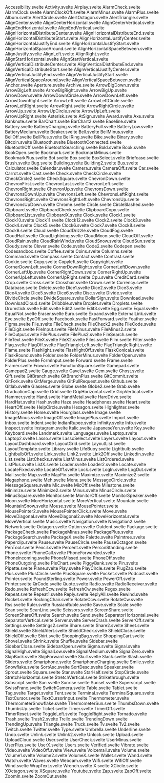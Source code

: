 Accessibility.svelte
Activity.svelte
Airplay.svelte
AlarmCheck.svelte
AlarmClock.svelte
AlarmClockOff.svelte
AlarmMinus.svelte
AlarmPlus.svelte
Album.svelte
AlertCircle.svelte
AlertOctagon.svelte
AlertTriangle.svelte
AlignCenter.svelte
AlignCenterHorizontal.svelte
AlignCenterVertical.svelte
AlignEndHorizontal.svelte
AlignEndVertical.svelte
AlignHorizontalDistributeCenter.svelte
AlignHorizontalDistributeEnd.svelte
AlignHorizontalDistributeStart.svelte
AlignHorizontalJustifyCenter.svelte
AlignHorizontalJustifyEnd.svelte
AlignHorizontalJustifyStart.svelte
AlignHorizontalSpaceAround.svelte
AlignHorizontalSpaceBetween.svelte
AlignJustify.svelte
AlignLeft.svelte
AlignRight.svelte
AlignStartHorizontal.svelte
AlignStartVertical.svelte
AlignVerticalDistributeCenter.svelte
AlignVerticalDistributeEnd.svelte
AlignVerticalDistributeStart.svelte
AlignVerticalJustifyCenter.svelte
AlignVerticalJustifyEnd.svelte
AlignVerticalJustifyStart.svelte
AlignVerticalSpaceAround.svelte
AlignVerticalSpaceBetween.svelte
Anchor.svelte
Aperture.svelte
Archive.svelte
ArrowBigDown.svelte
ArrowBigLeft.svelte
ArrowBigRight.svelte
ArrowBigUp.svelte
ArrowDown.svelte
ArrowDownCircle.svelte
ArrowDownLeft.svelte
ArrowDownRight.svelte
ArrowLeft.svelte
ArrowLeftCircle.svelte
ArrowLeftRight.svelte
ArrowRight.svelte
ArrowRightCircle.svelte
ArrowUp.svelte
ArrowUpCircle.svelte
ArrowUpLeft.svelte
ArrowUpRight.svelte
Asterisk.svelte
AtSign.svelte
Award.svelte
Axe.svelte
Banknote.svelte
BarChart.svelte
BarChart2.svelte
Baseline.svelte
Battery.svelte
BatteryCharging.svelte
BatteryFull.svelte
BatteryLow.svelte
BatteryMedium.svelte
Beaker.svelte
Bell.svelte
BellMinus.svelte
BellOff.svelte
BellPlus.svelte
BellRing.svelte
Bike.svelte
Binary.svelte
Bitcoin.svelte
Bluetooth.svelte
BluetoothConnected.svelte
BluetoothOff.svelte
BluetoothSearching.svelte
Bold.svelte
Book.svelte
BookOpen.svelte
Bookmark.svelte
BookmarkMinus.svelte
BookmarkPlus.svelte
Bot.svelte
Box.svelte
BoxSelect.svelte
Briefcase.svelte
Brush.svelte
Bug.svelte
Building.svelte
Building2.svelte
Bus.svelte
Calculator.svelte
Calendar.svelte
Camera.svelte
CameraOff.svelte
Car.svelte
Carrot.svelte
Cast.svelte
Check.svelte
CheckCircle.svelte
CheckCircle2.svelte
CheckSquare.svelte
ChevronDown.svelte
ChevronFirst.svelte
ChevronLast.svelte
ChevronLeft.svelte
ChevronRight.svelte
ChevronUp.svelte
ChevronsDown.svelte
ChevronsDownUp.svelte
ChevronsLeft.svelte
ChevronsLeftRight.svelte
ChevronsRight.svelte
ChevronsRightLeft.svelte
ChevronsUp.svelte
ChevronsUpDown.svelte
Chrome.svelte
Circle.svelte
CircleSlashed.svelte
Clipboard.svelte
ClipboardCheck.svelte
ClipboardCopy.svelte
ClipboardList.svelte
ClipboardX.svelte
Clock.svelte
Clock1.svelte
Clock10.svelte
Clock11.svelte
Clock12.svelte
Clock2.svelte
Clock3.svelte
Clock4.svelte
Clock5.svelte
Clock6.svelte
Clock7.svelte
Clock8.svelte
Clock9.svelte
Cloud.svelte
CloudDrizzle.svelte
CloudFog.svelte
CloudHail.svelte
CloudLightning.svelte
CloudMoon.svelte
CloudOff.svelte
CloudRain.svelte
CloudRainWind.svelte
CloudSnow.svelte
CloudSun.svelte
Cloudy.svelte
Clover.svelte
Code.svelte
Code2.svelte
Codepen.svelte
Codesandbox.svelte
Coffee.svelte
Coins.svelte
Columns.svelte
Command.svelte
Compass.svelte
Contact.svelte
Contrast.svelte
Cookie.svelte
Copy.svelte
Copyleft.svelte
Copyright.svelte
CornerDownLeft.svelte
CornerDownRight.svelte
CornerLeftDown.svelte
CornerLeftUp.svelte
CornerRightDown.svelte
CornerRightUp.svelte
CornerUpLeft.svelte
CornerUpRight.svelte
Cpu.svelte
CreditCard.svelte
Crop.svelte
Cross.svelte
Crosshair.svelte
Crown.svelte
Currency.svelte
Database.svelte
Delete.svelte
Dice1.svelte
Dice2.svelte
Dice3.svelte
Dice4.svelte
Dice5.svelte
Dice6.svelte
Disc.svelte
Divide.svelte
DivideCircle.svelte
DivideSquare.svelte
DollarSign.svelte
Download.svelte
DownloadCloud.svelte
Dribbble.svelte
Droplet.svelte
Droplets.svelte
Drumstick.svelte
Edit.svelte
Edit2.svelte
Edit3.svelte
Egg.svelte
Equal.svelte
EqualNot.svelte
Eraser.svelte
Euro.svelte
Expand.svelte
ExternalLink.svelte
Eye.svelte
EyeOff.svelte
Facebook.svelte
FastForward.svelte
Feather.svelte
Figma.svelte
File.svelte
FileCheck.svelte
FileCheck2.svelte
FileCode.svelte
FileDigit.svelte
FileInput.svelte
FileMinus.svelte
FileMinus2.svelte
FileOutput.svelte
FilePlus.svelte
FilePlus2.svelte
FileSearch.svelte
FileText.svelte
FileX.svelte
FileX2.svelte
Files.svelte
Film.svelte
Filter.svelte
Flag.svelte
FlagOff.svelte
FlagTriangleLeft.svelte
FlagTriangleRight.svelte
Flame.svelte
Flashlight.svelte
FlashlightOff.svelte
FlaskConical.svelte
FlaskRound.svelte
Folder.svelte
FolderMinus.svelte
FolderOpen.svelte
FolderPlus.svelte
FormInput.svelte
Forward.svelte
Frame.svelte
Framer.svelte
Frown.svelte
FunctionSquare.svelte
Gamepad.svelte
Gamepad2.svelte
Gauge.svelte
Gavel.svelte
Gem.svelte
Ghost.svelte
Gift.svelte
GitBranch.svelte
GitBranchPlus.svelte
GitCommit.svelte
GitFork.svelte
GitMerge.svelte
GitPullRequest.svelte
Github.svelte
Gitlab.svelte
Glasses.svelte
Globe.svelte
Globe2.svelte
Grab.svelte
GraduationCap.svelte
Grid.svelte
GripHorizontal.svelte
GripVertical.svelte
Hammer.svelte
Hand.svelte
HandMetal.svelte
HardDrive.svelte
HardHat.svelte
Hash.svelte
Haze.svelte
Headphones.svelte
Heart.svelte
HeartOff.svelte
HelpCircle.svelte
Hexagon.svelte
Highlighter.svelte
History.svelte
Home.svelte
Hourglass.svelte
Image.svelte
ImageMinus.svelte
ImageOff.svelte
ImagePlus.svelte
Import.svelte
Inbox.svelte
Indent.svelte
IndianRupee.svelte
Infinity.svelte
Info.svelte
Inspect.svelte
Instagram.svelte
Italic.svelte
JapaneseYen.svelte
Key.svelte
Keyboard.svelte
Landmark.svelte
Languages.svelte
Laptop.svelte
Laptop2.svelte
Lasso.svelte
LassoSelect.svelte
Layers.svelte
Layout.svelte
LayoutDashboard.svelte
LayoutGrid.svelte
LayoutList.svelte
LayoutTemplate.svelte
Library.svelte
LifeBuoy.svelte
Lightbulb.svelte
LightbulbOff.svelte
Link.svelte
Link2.svelte
Link2Off.svelte
Linkedin.svelte
List.svelte
ListChecks.svelte
ListMinus.svelte
ListOrdered.svelte
ListPlus.svelte
ListX.svelte
Loader.svelte
Loader2.svelte
Locate.svelte
LocateFixed.svelte
LocateOff.svelte
Lock.svelte
LogIn.svelte
LogOut.svelte
Mail.svelte
Map.svelte
MapPin.svelte
Maximize.svelte
Maximize2.svelte
Megaphone.svelte
Meh.svelte
Menu.svelte
MessageCircle.svelte
MessageSquare.svelte
Mic.svelte
MicOff.svelte
Milestone.svelte
Minimize.svelte
Minimize2.svelte
Minus.svelte
MinusCircle.svelte
MinusSquare.svelte
Monitor.svelte
MonitorOff.svelte
MonitorSpeaker.svelte
Moon.svelte
MoreHorizontal.svelte
MoreVertical.svelte
Mountain.svelte
MountainSnow.svelte
Mouse.svelte
MousePointer.svelte
MousePointer2.svelte
MousePointerClick.svelte
Move.svelte
MoveDiagonal.svelte
MoveDiagonal2.svelte
MoveHorizontal.svelte
MoveVertical.svelte
Music.svelte
Navigation.svelte
Navigation2.svelte
Network.svelte
Octagon.svelte
Option.svelte
Outdent.svelte
Package.svelte
PackageCheck.svelte
PackageMinus.svelte
PackagePlus.svelte
PackageSearch.svelte
PackageX.svelte
Palette.svelte
Palmtree.svelte
Paperclip.svelte
Pause.svelte
PauseCircle.svelte
PauseOctagon.svelte
PenTool.svelte
Pencil.svelte
Percent.svelte
PersonStanding.svelte
Phone.svelte
PhoneCall.svelte
PhoneForwarded.svelte
PhoneIncoming.svelte
PhoneMissed.svelte
PhoneOff.svelte
PhoneOutgoing.svelte
PieChart.svelte
PiggyBank.svelte
Pin.svelte
Pipette.svelte
Plane.svelte
Play.svelte
PlayCircle.svelte
PlugZap.svelte
Plus.svelte
PlusCircle.svelte
PlusSquare.svelte
Pocket.svelte
Podcast.svelte
Pointer.svelte
PoundSterling.svelte
Power.svelte
PowerOff.svelte
Printer.svelte
QrCode.svelte
Quote.svelte
Radio.svelte
RadioReceiver.svelte
Redo.svelte
RefreshCcw.svelte
RefreshCw.svelte
Regex.svelte
Repeat.svelte
Repeat1.svelte
Reply.svelte
ReplyAll.svelte
Rewind.svelte
Rocket.svelte
RockingChair.svelte
RotateCcw.svelte
RotateCw.svelte
Rss.svelte
Ruler.svelte
RussianRuble.svelte
Save.svelte
Scale.svelte
Scan.svelte
ScanLine.svelte
Scissors.svelte
ScreenShare.svelte
ScreenShareOff.svelte
Search.svelte
Send.svelte
SeparatorHorizontal.svelte
SeparatorVertical.svelte
Server.svelte
ServerCrash.svelte
ServerOff.svelte
Settings.svelte
Settings2.svelte
Share.svelte
Share2.svelte
Sheet.svelte
Shield.svelte
ShieldAlert.svelte
ShieldCheck.svelte
ShieldClose.svelte
ShieldOff.svelte
Shirt.svelte
ShoppingBag.svelte
ShoppingCart.svelte
Shovel.svelte
Shrink.svelte
Shuffle.svelte
Sidebar.svelte
SidebarClose.svelte
SidebarOpen.svelte
Sigma.svelte
Signal.svelte
SignalHigh.svelte
SignalLow.svelte
SignalMedium.svelte
SignalZero.svelte
SkipBack.svelte
SkipForward.svelte
Skull.svelte
Slack.svelte
Slash.svelte
Sliders.svelte
Smartphone.svelte
SmartphoneCharging.svelte
Smile.svelte
Snowflake.svelte
SortAsc.svelte
SortDesc.svelte
Speaker.svelte
Sprout.svelte
Square.svelte
Star.svelte
StarHalf.svelte
StopCircle.svelte
StretchHorizontal.svelte
StretchVertical.svelte
Strikethrough.svelte
Subscript.svelte
Sun.svelte
Sunrise.svelte
Sunset.svelte
Superscript.svelte
SwissFranc.svelte
SwitchCamera.svelte
Table.svelte
Tablet.svelte
Tag.svelte
Target.svelte
Tent.svelte
Terminal.svelte
TerminalSquare.svelte
TextCursor.svelte
TextCursorInput.svelte
Thermometer.svelte
ThermometerSnowflake.svelte
ThermometerSun.svelte
ThumbsDown.svelte
ThumbsUp.svelte
Ticket.svelte
Timer.svelte
TimerOff.svelte
TimerReset.svelte
ToggleLeft.svelte
ToggleRight.svelte
Tornado.svelte
Trash.svelte
Trash2.svelte
Trello.svelte
TrendingDown.svelte
TrendingUp.svelte
Triangle.svelte
Truck.svelte
Tv.svelte
Tv2.svelte
Twitch.svelte
Twitter.svelte
Type.svelte
Umbrella.svelte
Underline.svelte
Undo.svelte
Unlink.svelte
Unlink2.svelte
Unlock.svelte
Upload.svelte
UploadCloud.svelte
User.svelte
UserCheck.svelte
UserMinus.svelte
UserPlus.svelte
UserX.svelte
Users.svelte
Verified.svelte
Vibrate.svelte
Video.svelte
VideoOff.svelte
View.svelte
Voicemail.svelte
Volume.svelte
Volume1.svelte
Volume2.svelte
VolumeX.svelte
Wallet.svelte
Wand.svelte
Watch.svelte
Waves.svelte
Webcam.svelte
Wifi.svelte
WifiOff.svelte
Wind.svelte
WrapText.svelte
Wrench.svelte
X.svelte
XCircle.svelte
XOctagon.svelte
XSquare.svelte
Youtube.svelte
Zap.svelte
ZapOff.svelte
ZoomIn.svelte
ZoomOut.svelte

